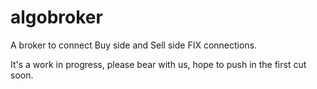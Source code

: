 algobroker
==========

A broker to connect Buy side and Sell side FIX connections.  


It's a work in progress, please bear with us, hope to push in the first cut soon.
